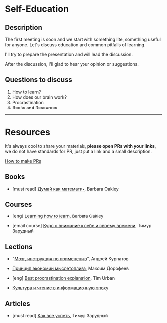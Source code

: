 # Self-Education

## Description

The first meeting is soon and we start with something lite, something useful for anyone. Let's discuss education and common pitfalls of learning.

I'll try to prepare the presentation and will lead the discussion. 

After the discussion, I'll glad to hear your opinion or suggestions.


## Questions to discuss
1. How to learn?
2. How does our brain work?
3. Procrastination
3. Books and Resources

---

# Resources

It's always cool to share your materials, **please open PRs with your links**, we do not have standards for PR, just put a link and a small description.

[How to make PRs](https://help.github.com/articles/creating-a-pull-request/)

## Books

* [must read] [Думай как математик](https://www.ozon.ru/context/detail/id/33253422/), Barbara Oakley


## Courses

* [eng] [Learning how to learn](https://ru.coursera.org/learn/learning-how-to-learn), Barbara Oakley

* [email course] [Курс о внимание к себе и своему времени](http://www.niceandeasy.me/daily/course01-invitation#), Тимур Зарудный


## Lections

* "[Мозг, инструкция по применению](https://www.youtube.com/watch?v=953uZgYNj9g)", Андрей Курпатов

* [Принцип экономии мыслетоплива](https://www.youtube.com/watch?v=fWR5SFhBUWc), Максим Дорофеев

* [eng] [Best procrastination explanation](https://waitbutwhy.com/2016/03/my-ted-talk.html),  Tim Urban

* [Культура и чтение в информационную эпоху](https://youtu.be/NVGLafSaKmk)

## Articles

* [must read] [Как все успеть](http://www.niceandeasy.me/daily/how-to-succeed), Тимур Зарудный
